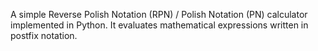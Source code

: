 A simple Reverse Polish Notation (RPN) / Polish Notation (PN) calculator implemented in Python. It evaluates mathematical expressions written in postfix notation.
